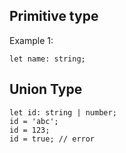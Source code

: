 ## Primitive type

Example 1:

```
let name: string;
```

## Union Type
```
let id: string | number;
id = 'abc';
id = 123;
id = true; // error
```



